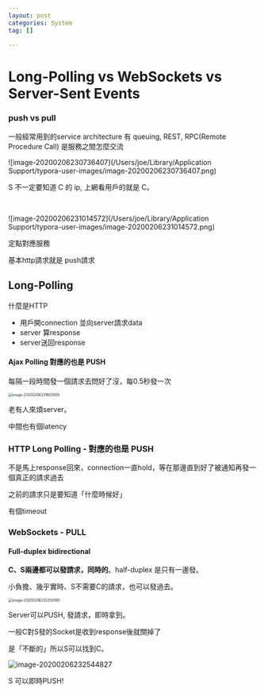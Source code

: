 ```yaml
---
layout: post
categories: System
tag: [] 

---
```




# Long-Polling vs WebSockets vs Server-Sent Events

### push vs pull

一般經常用到的service architecture 有 queuing, REST, RPC(Remote Procedure Call) 是服務之間怎麼交流

![image-20200206230736407](/Users/joe/Library/Application Support/typora-user-images/image-20200206230736407.png)

S 不一定要知道 C 的 ip, 上網看用戶的就是 C。 

 

![image-20200206231014572](/Users/joe/Library/Application Support/typora-user-images/image-20200206231014572.png)

定點對應服務



基本http請求就是 push請求



## Long-Polling

什麼是HTTP 

- 用戶開connection 並向server請求data
- server 算response
- server送回response



#### Ajax Polling 對應的也是 PUSH

每隔一段時間發一個請求去問好了沒，每0.5秒發一次

<img src="/Users/joe/Library/Application Support/typora-user-images/image-20200206231603559.png" alt="image-20200206231603559" style="zoom:50%;" />

老有人來煩server。

中間也有個latency



### HTTP Long Polling - 對應的也是 PUSH

不是馬上response回來，connection一直hold，等在那邊直到好了被通知再發一個真正的請求過去

之前的請求只是要知道「什麼時候好」

有個timeout　



### WebSockets - PULL

#### Full-duplex bidirectional

**C、S兩邊都可以發請求，同時的**。half-duplex 是只有一邊發。

小負擔、幾乎實時、S不需要C的請求，也可以發過去。

<img src="https://tva1.sinaimg.cn/large/0082zybpgy1gbn4dopv4ij30w40ggag2.jpg" alt="image-20200206232250565" style="zoom:50%;" />

Server可以PUSH, 發請求，即時拿到。

一般C對S發的Socket是收到response後就關掉了

是「不斷的」所以S可以找到C。

![image-20200206232544827](https://tva1.sinaimg.cn/large/0082zybpgy1gbn4dvvbxfj310e0fqgu4.jpg)

S 可以即時PUSH!